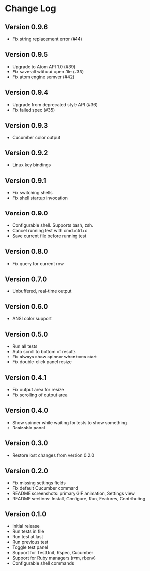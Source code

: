 # Change Log

## Version 0.9.6

* Fix string replacement error (#44)

## Version 0.9.5

* Upgrade to Atom API 1.0 (#39)
* Fix save-all without open file (#33)
* Fix atom engine semver (#42)

## Version 0.9.4

* Upgrade from deprecated style API (#36)
* Fix failed spec (#35)

## Version 0.9.3

* Cucumber color output

## Version 0.9.2

* Linux key bindings

## Version 0.9.1

* Fix switching shells
* Fix shell startup invocation

## Version 0.9.0

* Configurable shell. Supports bash, zsh.
* Cancel running test with cmd+ctrl+c
* Save current file before running test

## Version 0.8.0

* Fix query for current row

## Version 0.7.0

* Unbuffered, real-time output

## Version 0.6.0

* ANSI color support

## Version 0.5.0

* Run all tests
* Auto scroll to bottom of results
* Fix always show spinner when tests start
* Fix double-click panel resize

## Version 0.4.1

* Fix output area for resize
* Fix scrolling of output area

## Version 0.4.0

* Show spinner while waiting for tests to show something
* Resizable panel

## Version 0.3.0

* Restore lost changes from version 0.2.0

## Version 0.2.0

* Fix missing settings fields
* Fix default Cucumber command
* README screenshots: primary GIF animation, Settings view
* README sections: Install, Configure, Run, Features, Contributing

## Version 0.1.0

* Initial release
* Run tests in file
* Run test at last
* Run previous test
* Toggle test panel
* Support for TestUnit, Rspec, Cucumber
* Support for Ruby managers (rvm, rbenv)
* Configurable shell commands
